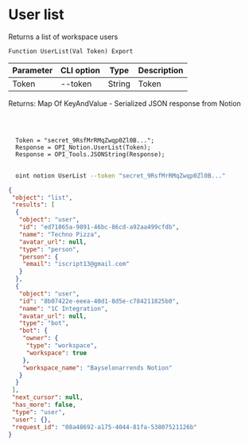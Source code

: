 ﻿---
sidebar_position: 1
---

# User list
 Returns a list of workspace users



`Function UserList(Val Token) Export`

  | Parameter | CLI option | Type | Description |
  |-|-|-|-|
  | Token | --token | String | Token |

  
  Returns:  Map Of KeyAndValue - Serialized JSON response from Notion

<br/>




```bsl title="Code example"
  
  Token = "secret_9RsfMrRMqZwqp0Zl0B...";
  Response = OPI_Notion.UserList(Token);
  Response = OPI_Tools.JSONString(Response);
```



```sh title="CLI command example"
    
  oint notion UserList --token "secret_9RsfMrRMqZwqp0Zl0B..."

```

```json title="Result"
{
 "object": "list",
 "results": [
  {
   "object": "user",
   "id": "ed71865a-9891-46bc-86cd-a92aa499cfdb",
   "name": "Techno Pizza",
   "avatar_url": null,
   "type": "person",
   "person": {
    "email": "iscript13@gmail.com"
   }
  },
  {
   "object": "user",
   "id": "8b07422e-eeea-40d1-8d5e-c784211825b0",
   "name": "1C Integration",
   "avatar_url": null,
   "type": "bot",
   "bot": {
    "owner": {
     "type": "workspace",
     "workspace": true
    },
    "workspace_name": "Bayselonarrends Notion"
   }
  }
 ],
 "next_cursor": null,
 "has_more": false,
 "type": "user",
 "user": {},
 "request_id": "08a48692-a175-4044-81fa-53807521126b"
}
```

